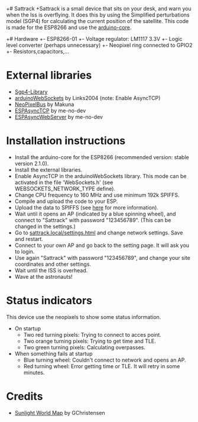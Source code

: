 +# Sattrack
 +Sattrack is a small device that sits on your desk, and warn you when the Iss is overflying. It does this by using the Simplified perturbations model (SGP4) for calculating the current position of the satellite. This code is made for the ESP8266 and use the [arduino-core](https://github.com/esp8266/Arduino).
 
 +# Hardware
 +- ESP8266-01
 +- Voltage regulator: LM1117 3.3V
 +- Logic level converter (perhaps unnecessary)
 +- Neopixel ring connected to GPIO2
 +- Resistors,capacitors,...

# External libraries
- [Sgp4-Library](https://github.com/Hopperpop/Sgp4-Library)
- [arduinoWebSockets](https://github.com/Links2004/arduinoWebSockets) by Links2004 (note: Enable AsyncTCP)
- [NeoPixelBus](https://github.com/Makuna/NeoPixelBus) by Makuna
- [ESPAsyncTCP](https://github.com/me-no-dev/ESPAsyncTCP) by me-no-dev
- [ESPAsyncWebServer](https://github.com/me-no-dev/ESPAsyncWebServer) by me-no-dev

# Installation instructions
- Install the arduino-core for the ESP8266 (recommended version: stable version 2.1.0).
- Install the external libraries.
- Enable AsyncTCP in the arduinoWebSockets library. This mode can be activated in the file 'WebSockets.h' (see WEBSOCKETS_NETWORK_TYPE define).
- Change CPU frequency to 160 MHz and use minimum 192k SPIFFS.
- Compile and upload the code to your ESP.
- Upload the data to SPIFFS (see [here](https://github.com/esp8266/Arduino/blob/master/doc/filesystem.md) for more information).
- Wait until it opens an AP (indicated by a blue spinning wheel), and connect to "Sattrack" with password "123456789". (This can be changed in the settings.)
- Go to [sattrack.local/settings.html](http://sattrack.local/settings.html) and change network settings. Save and restart.
- Connect to your own AP and go back to the setting page. It will ask you to login.
- Use again "Sattrack" with password "123456789", and change your site coordinates and other settings.
- Wait until the ISS is overhead.
- Wave at the astronauts!

# Status indicators
This device use the neopixels to show some status information.
- On startup
  - Two red turning pixels: Trying to connect to acces point.
  - Two orange turning pixels: Trying to get time and TLE.
  - Two green turning pixels: Calculating overpasses.
- When something fails at startup
  - Blue turning wheel: Couldn't connect to network and opens an AP.
  - Red turning wheel: Error getting time or TLE. It will retry in some minutes.

# Credits
- [Sunlight World Map](https://github.com/GChristensen/sunligth-world-map-gadget) by GChristensen
